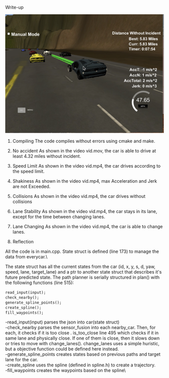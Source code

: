 Write-up

![alt text](./success.png "success")

1. Compiling
The code compiles without errors using cmake and make.

2. No accident
As shown in the video vid.mov, the car is able to drive at least 4.32 miles without incident.

3. Speed Limit
As shown in the video vid.mp4, the car drives according to the speed limit.

4. Shakiness
As shown in the video vid.mp4, max Acceleration and Jerk are not Exceeded.

4. Collisions
As shown in the video vid.mp4, the car drives without collisions

5. Lane Stability
As shown in the video vid.mp4, the car stays in its lane, except for the time between changing lanes.

6. Lane Changing
As shown in the video vid.mp4, the car is able to change lanes.

7. Reflection

All the code is in main.cpp. State struct is defined (line 173) to manage the data from everycar.\

The state struct has all the current states from the car (id, x, y, s, d, yaw, speed, lane, target_lane) and a ptr to another state struct that describes it's future predicted state. The path planner is serially structured in plan() with the following functions (line 515):
```
read_input(input);
check_nearby();
generate_spline_points();
create_spline();
fill_waypoints();
```

-read_input(input) parses the json into car(state struct)\
-check_nearby parses the sensor_fusion into each nearby_car. Then, for each, it checks if it is too close . is_too_close line 495 which checks if it in same lane and physically close. If one of them is close, then it slows down or tries to move with change_lanes(). change_lanes uses a simple huristic, but a objective function could be defined here instead.\
-generate_spline_points creates states based on previous paths and target lane for the car.\
-create_spline uses the spline (defined in spline.h) to create a trajectory.\
-fill_waypoints creates the waypoints based on the spline\
